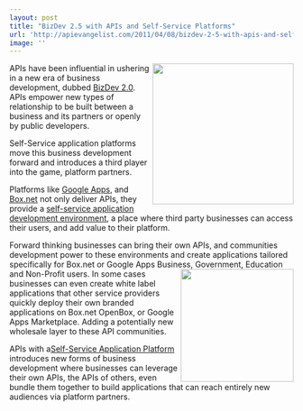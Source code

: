 ```yaml
---
layout: post
title: "BizDev 2.5 with APIs and Self-Service Platforms"
url: 'http://apievangelist.com/2011/04/08/bizdev-2-5-with-apis-and-self-service-platforms/'
image: ''
---
```


<img src="http://kinlane-productions.s3.amazonaws.com/google/Google-Apps-Marketplace.jpg" alt="" width="250" align="right" />APIs have been influential in ushering in a new era of business development, dubbed [BizDev 2.0][1]. APIs empower new types of relationship to be built between a business and its partners or openly by public developers.

Self-Service application platforms move this business development forward and introduces a third player into the game, platform partners.

Platforms like [Google Apps][2], and [Box.net][3] not only deliver APIs, they provide a [self-service application development environment][4], a place where third party businesses can access their users, and add value to their platform.

Forward thinking businesses can bring their own APIs, and communities development power to these environments and create applications tailored specifically for Box.net or Google Apps Business, Government, Education and Non-Profit users. <img src="http://kinlane-productions.s3.amazonaws.com/box-net-logo.jpg" alt="" width="200" align="right" /> In some cases businesses can even create white label applications that other service providers quickly deploy their own branded applications on Box.net OpenBox, or Google Apps Marketplace. Adding a potentially new wholesale layer to these API communities.

APIs with a[Self-Service Application Platform][5] introduces new forms of business development where businesses can leverage their own APIs, the APIs of others, even bundle them together to build applications that can reach entirely new audiences via platform partners.

   [1]: http://blog.apievangelist.com/2010/10/07/biz-dev-2-0/ (BizDev 2.0)
   [2]: http://blog.apievangelist.com/2011/04/08/google-apps-marketplace/ (Google Apps)
   [3]: http://blog.apievangelist.com/2011/04/08/box-net-openbox/ (Box.net)
   [4]: http://blog.apievangelist.com/2011/04/08/anatomy-of-a-self-service-application-platforms/ (Self-Service Application Development Environment)
   [5]: http://blog.apievangelist.com/2011/04/08/anatomy-of-a-self-service-application-platforms/ (Self-Service Application Platforms)
